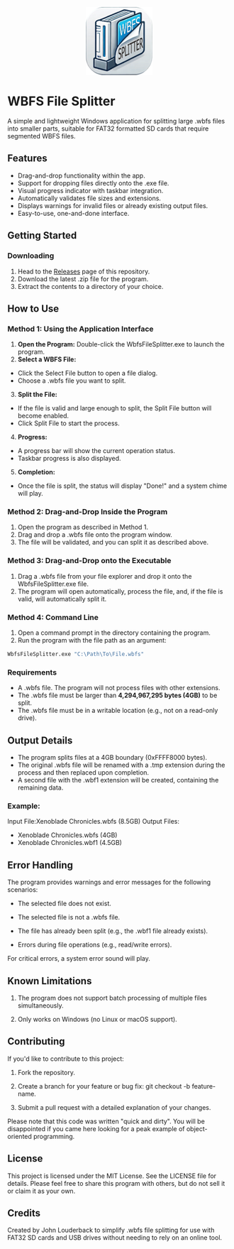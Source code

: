 

<p align="center">
  <img src="./WbfsFileSplitter/Assets/wbfs-splitter.png" width="150">
</p>

**WBFS File Splitter**
======================
A simple and lightweight Windows application for splitting large .wbfs files into 
smaller parts, suitable for FAT32 formatted SD cards that require segmented WBFS files.

**Features**
------------
*   Drag-and-drop functionality within the app.
*   Support for dropping files directly onto the .exe file.
*   Visual progress indicator with taskbar integration.
*   Automatically validates file sizes and extensions.
*   Displays warnings for invalid files or already existing output files.
*   Easy-to-use, one-and-done interface.


**Getting Started**
-------------------

### **Downloading**
1.  Head to the [Releases](./Releases) page of this repository.
2.  Download the latest .zip file for the program.
3.  Extract the contents to a directory of your choice.


**How to Use**
--------------

### **Method 1: Using the Application Interface**
1.  **Open the Program:** Double-click the WbfsFileSplitter.exe to launch the program.
2.  **Select a WBFS File:**
  *   Click the Select File button to open a file dialog.
  *   Choose a .wbfs file you want to split.
3.  **Split the File:**
  *   If the file is valid and large enough to split, the Split File button will become enabled.
  *   Click Split File to start the process.
4.  **Progress:**
  *   A progress bar will show the current operation status.
  *   Taskbar progress is also displayed.
5.  **Completion:**
  *   Once the file is split, the status will display "Done!" and a system chime will play.


### **Method 2: Drag-and-Drop Inside the Program**
1.  Open the program as described in Method 1.
2.  Drag and drop a .wbfs file onto the program window.
3.  The file will be validated, and you can split it as described above.


### **Method 3: Drag-and-Drop onto the Executable**
1. Drag a .wbfs file from your file explorer and drop it onto the WbfsFileSplitter.exe file.
2. The program will open automatically, process the file, and, if the file is valid, 
   will automatically split it.

### **Method 4: Command Line**
1. Open a command prompt in the directory containing the program.
2. Run the program with the file path as an argument:

```bash
WbfsFileSplitter.exe "C:\Path\To\File.wbfs"
```


### **Requirements**
*   A .wbfs file. The program will not process files with other extensions.
*   The .wbfs file must be larger than **4,294,967,295 bytes (4GB)** to be split.
*   The .wbfs file must be in a writable location (e.g., not on a read-only drive).


**Output Details**
------------------
*   The program splits files at a 4GB boundary (0xFFFF8000 bytes).
*   The original .wbfs file will be renamed with a .tmp extension during the process and then replaced upon completion.
*   A second file with the .wbf1 extension will be created, containing the remaining data.


### Example:
Input File:Xenoblade Chronicles.wbfs (8.5GB)
Output Files:
*   Xenoblade Chronicles.wbfs (4GB)
*   Xenoblade Chronicles.wbf1 (4.5GB)


**Error Handling**
------------------

The program provides warnings and error messages for the following scenarios:

*   The selected file does not exist.

*   The selected file is not a .wbfs file.

*   The file has already been split (e.g., the .wbf1 file already exists).

*   Errors during file operations (e.g., read/write errors).


For critical errors, a system error sound will play.


**Known Limitations**
---------------------

1.  The program does not support batch processing of multiple files simultaneously.

2.  Only works on Windows (no Linux or macOS support).


**Contributing**
----------------

If you'd like to contribute to this project:

1. Fork the repository.

2. Create a branch for your feature or bug fix: git checkout -b feature-name.

3. Submit a pull request with a detailed explanation of your changes.

Please note that this code was written "quick and dirty". You will be disappointed if 
you came here looking for a peak example of object-oriented programming.


**License**
-----------

This project is licensed under the MIT License. See the LICENSE file for details. 
Please feel free to share this program with others, but do not sell it or claim it as your own.

**Credits**
-----------

Created by John Louderback to simplify .wbfs file splitting for use with FAT32 SD 
cards and USB drives without needing to rely on an online tool.